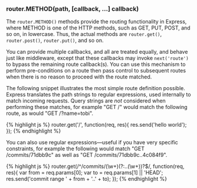 <h3 id='router.METHOD'>router.METHOD(path, [callback, ...] callback)</h3>

The `router.METHOD()` methods provide the routing functionality in Express,
where METHOD is one of the HTTP methods, such as GET, PUT, POST, and so on,
in lowercase.  Thus, the actual methods are `router.get()`, `router.post()`,
`router.put()`, and so on.

You can provide multiple callbacks, and all are treated equally, and behave just
like middleware, except that these callbacks may invoke `next('route')`
to bypass the remaining route callback(s).  You can use this mechanism to perform
pre-conditions on a route then pass control to subsequent routes when there is no
reason to proceed with the route matched.

The following snippet illustrates the most simple route definition possible.
Express translates the path strings to regular expressions, used internally
to match incoming requests. Query strings are _not_ considered when performing
these matches, for example "GET /" would match the following route, as would
"GET /?name=tobi".

{% highlight js %}
router.get('/', function(req, res){
  res.send('hello world');
});
{% endhighlight %}

You can also use regular expressions&mdash;useful if you have very specific
constraints, for example the following would match "GET /commits/71dbb9c" as well
as "GET /commits/71dbb9c..4c084f9".

{% highlight js %}
router.get(/^\/commits\/(\w+)(?:\.\.(\w+))?$/, function(req, res){
  var from = req.params[0];
  var to = req.params[1] || 'HEAD';
  res.send('commit range ' + from + '..' + to);
});
{% endhighlight %}
